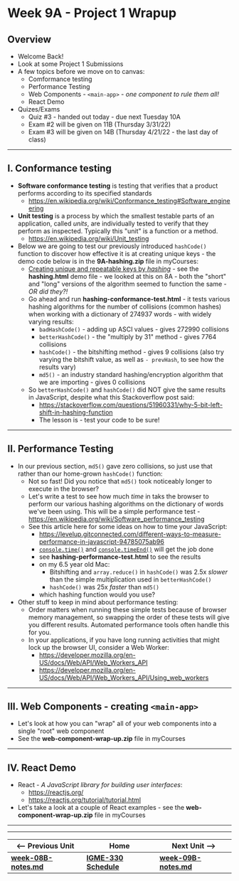 # Week 9A - Project 1 Wrapup

## Overview

- Welcome Back!
- Look at some Project 1 Submissions
- A few topics before we move on to canvas:
  - Comformance testing
  - Performance Testing
  - Web Components - `<main-app>` - *one component to rule them all!*
  - React Demo
- Quizes/Exams
  - Quiz #3 - handed out today - due next Tuesday 10A
  - Exam #2 will be given on 11B (Thursday 3/31/22)
  - Exam #3 will be given on 14B (Thursday 4/21/22 - the last day of class)

<hr>

## I. Conformance testing

- **Software conformance testing** is testing that verifies that a product performs according to its specified standards
  - https://en.wikipedia.org/wiki/Conformance_testing#Software_engineering
- **Unit testing** is a process by which the smallest testable parts of an application, called *units*, are individually tested to verify that they perform as inspected. Typically this "unit" is a function or a method.
  - https://en.wikipedia.org/wiki/Unit_testing
- Below we are going to test our previously introduced `hashCode()` function to discover how effective it is at creating unique keys - the demo code below is in the **9A-hashing.zip** file in myCourses:
  - [Creating unique and repeatable keys by *hashing*](https://github.com/tonethar/IGME-330-Master/blob/master/notes/hash-as-key.md) - see the  **hashing.html** demo file - we looked at this on 8A - both the "short" and "long" versions of the algorithm seemed to function the same - *OR did they?!*
  - Go ahead and run **hashing-conformance-test.html** - it tests various hashing algorithms for the number of collisions (common hashes) when working with a dictionary of 274937 words - with widely varying results:
    - `badHashCode()` - adding up ASCI values - gives 272990 collisions
    - `betterHashCode()` - the "multiply by 31" method - gives 7764 collisions
    - `hashCode()` - the bitshifting method - gives 9 collisions (also try varying the bitshift value, as well as  `- prevHash`, to see how the results vary)
    - `md5()` - an industry standard hashing/encryption algorithm that we are importing - gives 0 collisions
  - So `betterHashCode()` and `hashCode()` did NOT give the same results in JavaScript, despite what this Stackoverflow post said:
    - https://stackoverflow.com/questions/51960331/why-5-bit-left-shift-in-hashing-function
    - The lesson is - test your code to be sure!

<hr>

## II. Performance Testing
- In our previous section, `md5()` gave zero collisions, so just use that rather than our home-grown `hashCode()` function:
  - Not so fast! Did you notice that `md5()` took noticeably longer to execute in the browser?
  - Let's write a test to see how much *time* in taks the browser to perform our various hashing algorithms on the dictionary of words we've been using. This will be a simple performance test - https://en.wikipedia.org/wiki/Software_performance_testing
  - See this article here for some ideas on how to time your JavaScript:
    - https://levelup.gitconnected.com/different-ways-to-measure-performance-in-javascript-94785075ab96
    - [`console.time()`](https://developer.mozilla.org/en-US/docs/Web/API/console/time) and [`console.timeEnd()`](https://developer.mozilla.org/en-US/docs/Web/API/console/timeEnd) will get the job done
    - see **hashing-performance-test.html** to see the results
    - on my 6.5 year old Mac:
      - Bitshifting and `array.reduce()` in `hashCode()` was 2.5x *slower* than the simple multiplication used in `betterHashCode()`
      - `hashCode()` was 25x *faster* than `md5()`
    - which hashing function would you use?
- Other stuff to keep in mind about performance testing:
  - Order matters when running these simple tests because of browser memory management, so swapping the order of these tests will give you different results. Automated performance tools often handle this for you.
  - In your applications, if you have long running activities that might lock up the browser UI, consider a Web Worker: 
    - https://developer.mozilla.org/en-US/docs/Web/API/Web_Workers_API
    - https://developer.mozilla.org/en-US/docs/Web/API/Web_Workers_API/Using_web_workers

<hr>

## III. Web Components - creating `<main-app>`

- Let's look at how you can "wrap" all of your web components into a single "root" web component
- See the **web-component-wrap-up.zip** file in myCourses

<hr>

## IV. React Demo
- React - *A JavaScript library for building user interfaces*:
  - https://reactjs.org/
  - https://reactjs.org/tutorial/tutorial.html
- Let's take a look at a couple of React examples - see the **web-component-wrap-up.zip** file in myCourses

<hr><hr>


| <-- Previous Unit | Home | Next Unit -->
| --- | --- | --- 
| [**week-08B-notes.md**](08B.md)   |  [**IGME-330 Schedule**](../schedule.md) | [**week-09B-notes.md**](09B.md) 
